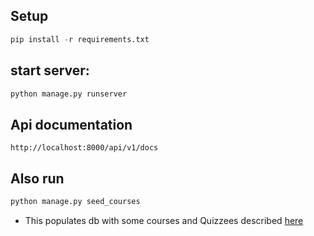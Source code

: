 ## Setup
```py
pip install -r requirements.txt
```
## start server: 
``` py
python manage.py runserver
```

## Api documentation
``` curl
http://localhost:8000/api/v1/docs
```

## Also run
```py
python manage.py seed_courses
```
- This populates db with some courses and Quizzees described [here](lesson\management\commands\seed_courses.py)